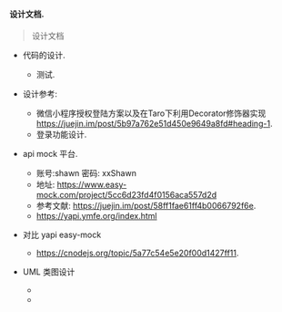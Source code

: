 ####  设计文档.

> 设计文档

* 代码的设计.
    *  测试.

* 设计参考:
    * 微信小程序授权登陆方案以及在Taro下利用Decorator修饰器实现 https://juejin.im/post/5b97a762e51d450e9649a8fd#heading-1. 
    * 登录功能设计.
    
* api mock 平台.
    * 账号:shawn  密码: xxShawn
    * 地址: https://www.easy-mock.com/project/5cc6d23fd4f0156aca557d2d
    * 参考文献: https://juejin.im/post/58ff1fae61ff4b0066792f6e.
    * https://yapi.ymfe.org/index.html

* 对比 yapi easy-mock
    * https://cnodejs.org/topic/5a77c54e5e20f00d1427ff11.

* UML 类图设计

    *  
    * 